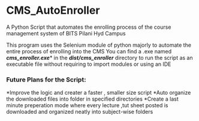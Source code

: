 # CMS_AutoEnroller
A Python Script that automates the enrolling process of the course management system of BITS Pilani Hyd Campus

This program uses the Selenium module of python majorly to automate the entire process of enrolling into the CMS
You can find a .exe named ***cms_enroller.exe**** in the ***dist/cms_enroller*** directory to run the script as an executable file without requiring to import modules or using an IDE

### Future Plans for the Script:
\*Improve the logic and creater a faster , smaller size script
\*Auto organize the downloaded files into folder in specified directories
\*Create a last minute preperation mode where every lecture ,tut sheet posted is  downloaded and organized neatly into subject-wise folders
